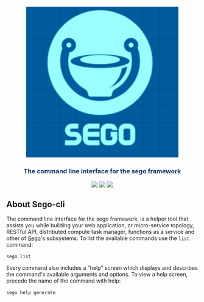 


<p align="center"><img src="https://raw.githubusercontent.com/sambe-consulting/sego/master/sego/assets/logo.png?token=ASI6IMQLECOW25335IBSGZLAJFVMW" width="400"></p>

<p align="center"><h3 style="color: #193967; text-align: center">The command line interface for the sego framework </h3></p>

<p align="center">
<a href="https://github.com/sambe-consulting/sego/actions/workflows/pytest-workflow.yml"><img src="https://github.com/sambe-consulting/sego/actions/workflows/pytest-workflow.yml/badge.svg"></a>
<a href="https://houndci.com"><img src="https://img.shields.io/badge/Reviewed_by-Hound-8E64B0.svg"></a>
<a href="https://github.com/apache/zookeeper/blob/master/LICENSE.txt"><img src="https://img.shields.io/github/license/apache/zookeeper"></a>


</p>

## About Sego-cli
The command line interface for the sego framework, is a helper tool that assists you while building your web application, or micro-service topology,
RESTful API, distributed compute task manager, functions as a service and other of <a href="https://github.com/sambe-consulting/sego">Sego</a>'s subsystems.
To list the available commands use the `list` command:

```
sego list 
```
Every command also includes a "help" screen which displays and describes the command's available arguments and options. To view a help screen, precede the name of the command with help:
```
sego help generate
```